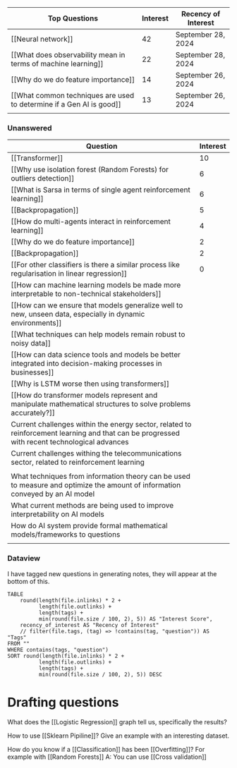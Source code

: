 
| Top Questions                                                        | Interest | Recency of Interest |
| -------------------------------------------------------------------- | -------- | ------------------- |
| [[Neural network]]                                         | 42       | September 28, 2024  |
| [[What does observability mean in terms of machine learning]]        | 22       | September 28, 2024  |
| [[Why do we do feature importance]]<br>                              | 14       | September 26, 2024  |
| [[What common techniques are used to determine if a Gen AI is good]] | 13       | September 26, 2024  |
|                                                                      |          |                     |

### Unanswered

| Question                                                                                                                                     | Interest |
| -------------------------------------------------------------------------------------------------------------------------------------------- | -------- |
| [[Transformer]]                                                                                               | 10       |
| [[Why use isolation forest (Random Forests) for outliers detection]]                                                                         | 6        |
| [[What is Sarsa in terms of single agent reinforcement learning]]                                                                            | 6        |
| [[Backpropagation]]                                                                                                            | 5        |
| [[How do multi-agents interact in reinforcement learning]]                                                                                   | 4        |
| [[Why do we do feature importance]]                                                                                                          | 2        |
| [[Backpropagation]]                                                                                                            | 2        |
| [[For other classifiers is there a similar process like regularisation in linear regression]]                                                | 0        |
| [[How can machine learning models be made more interpretable to non-technical stakeholders]]                                                 |          |
| [[How can we ensure that models generalize well to new, unseen data, especially in dynamic environments]]                                    |          |
| [[What techniques can help models remain robust to noisy data]]                                                                              |          |
| [[How can data science tools and models be better integrated into decision-making processes in businesses]]                                  |          |
| [[Why is LSTM worse then using transformers]]                                                                                                |          |
| [[How do transformer models represent and manipulate mathematical structures to solve problems accurately?]]                                 |          |
| Current challenges within the energy sector, related to reinforcement learning and that can be progressed with recent technological advances |          |
| Current challenges withing the telecommunications sector, related to reinforcement learning                                                  |          |
|                                                                                                                                              |          |
| What techniques from information theory can be used to measure and optimize the amount of information conveyed by an AI model                |          |
| What current methods are being used to improve interpretability on AI models                                                                 |          |
| How do AI system provide formal mathematical models/frameworks to questions                                                                  |          |
|                                                                                                                                              |          |

### Dataview

I have tagged new questions in generating notes, they will appear at the bottom of this.

```dataview
TABLE
    round(length(file.inlinks) * 2 +
          length(file.outlinks) +
          length(tags) + 
          min(round(file.size / 100, 2), 5)) AS "Interest Score",
    recency_of_interest AS "Recency of Interest"
    // filter(file.tags, (tag) => !contains(tag, "question")) AS "Tags"
FROM ""
WHERE contains(tags, "question")
SORT round(length(file.inlinks) * 2 +
          length(file.outlinks) +
          length(tags) + 
          min(round(file.size / 100, 2), 5)) DESC
```

# Drafting questions

What does the [[Logistic Regression]] graph tell us, specifically the results?

How to use [[Sklearn Pipiline]]? Give an example with an interesting dataset.

How do you know if a [[Classification]] has been [[Overfitting]]? For example with [[Random Forests]]
A: You can use [[Cross validation]]